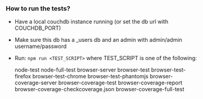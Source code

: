 ### How to run the tests?

- Have a local couchdb instance running (or set the db url with COUCHDB_PORT)
- Make sure this db has a \_users db and an admin with admin/admin username/password
- Run: `npm run <TEST_SCRIPT>` where TEST_SCRIPT is one of the following:

    node-test
    node-full-test
    browser-server
    browser-test
    browser-test-firefox
    browser-test-chrome
    browser-test-phantomjs
    browser-coverage-server
    browser-coverage-test
    browser-coverage-report
    browser-coverage-checkcoverage.json
    browser-coverage-full-test

